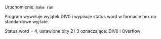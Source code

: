 Uruchomienie:
`make run`

Program wywołuje wyjątek DIV0
i wypisuje status word w formacie hex na standardowe wyjście.

Status word = 4, ustawione bity 2 i 3 oznaczające:
DIV0 i Overflow
